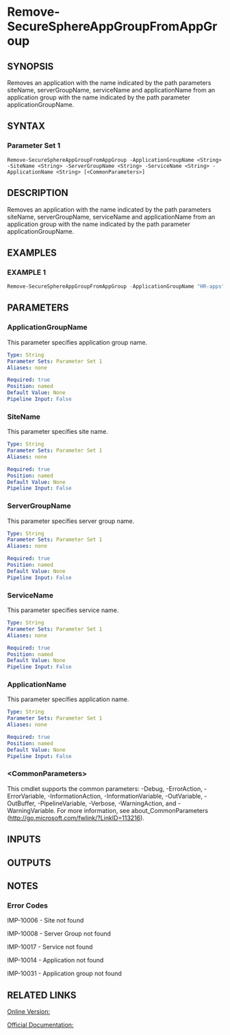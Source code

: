 ﻿# Remove-SecureSphereAppGroupFromAppGroup

## SYNOPSIS
Removes an application with the name indicated by the path parameters siteName, serverGroupName, serviceName and applicationName from an application group with the name indicated by the path parameter applicationGroupName.

## SYNTAX

### Parameter Set 1
```
Remove-SecureSphereAppGroupFromAppGroup -ApplicationGroupName <String> -SiteName <String> -ServerGroupName <String> -ServiceName <String> -ApplicationName <String> [<CommonParameters>]
```

## DESCRIPTION
Removes an application with the name indicated by the path parameters siteName, serverGroupName, serviceName and applicationName from an application group with the name indicated by the path parameter applicationGroupName.

## EXAMPLES

### EXAMPLE 1

```powershell
Remove-SecureSphereAppGroupFromAppGroup -ApplicationGroupName "HR-apps" -SiteName "Denver" -ServerGroupName "HR-Prod" -ServiceName "Payroll-Oracle9" -ApplicationName "Payroll"
```

## PARAMETERS

### ApplicationGroupName
This parameter specifies application group name.

```yaml
Type: String
Parameter Sets: Parameter Set 1
Aliases: none

Required: true
Position: named
Default Value: None
Pipeline Input: False
```

### SiteName
This parameter specifies site name.

```yaml
Type: String
Parameter Sets: Parameter Set 1
Aliases: none

Required: true
Position: named
Default Value: None
Pipeline Input: False
```

### ServerGroupName
This parameter specifies server group name.

```yaml
Type: String
Parameter Sets: Parameter Set 1
Aliases: none

Required: true
Position: named
Default Value: None
Pipeline Input: False
```

### ServiceName
This parameter specifies service name.

```yaml
Type: String
Parameter Sets: Parameter Set 1
Aliases: none

Required: true
Position: named
Default Value: None
Pipeline Input: False
```

### ApplicationName
This parameter specifies application name.

```yaml
Type: String
Parameter Sets: Parameter Set 1
Aliases: none

Required: true
Position: named
Default Value: None
Pipeline Input: False
```

### \<CommonParameters\>
This cmdlet supports the common parameters: -Debug, -ErrorAction, -ErrorVariable, -InformationAction, -InformationVariable, -OutVariable, -OutBuffer, -PipelineVariable, -Verbose, -WarningAction, and -WarningVariable. For more information, see about_CommonParameters (http://go.microsoft.com/fwlink/?LinkID=113216).

## INPUTS

## OUTPUTS

## NOTES

### Error Codes
IMP-10006 - Site not found

IMP-10008 - Server Group not found

IMP-10017 - Service not found

IMP-10014 - Application not found

IMP-10031 - Application group not found

## RELATED LINKS

[Online Version:](https://github.com/akshinmustafayev/SecureSpherePS/tree/master/Documentation)

[Official Documentation:](https://docs.imperva.com/bundle/v13.6-api-reference-guide/page/61717.htm)




